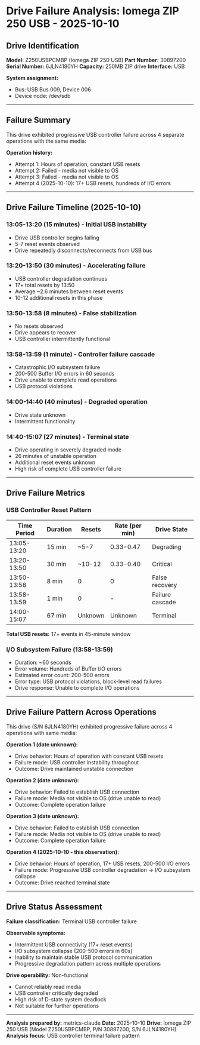 <!--
Author: PB and Claude
Date: Thu 10 Oct 2025
License: (c) HRDAG, 2025, GPL-2 or newer

------
ntt/docs/device-failure-analysis-sdb-2025-10-10.md
-->

# Drive Failure Analysis: Iomega ZIP 250 USB - 2025-10-10

## Drive Identification

**Model:** Z250USBPCMBP (Iomega ZIP 250 USB)
**Part Number:** 30897200
**Serial Number:** 6JLN4180YH
**Capacity:** 250MB ZIP drive
**Interface:** USB

**System assignment:**
- Bus: USB Bus 009, Device 006
- Device node: /dev/sdb

---

## Failure Summary

This drive exhibited progressive USB controller failure across 4 separate operations with the same media:

**Operation history:**
- Attempt 1: Hours of operation, constant USB resets
- Attempt 2: Failed - media not visible to OS
- Attempt 3: Failed - media not visible to OS
- Attempt 4 (2025-10-10): 17+ USB resets, hundreds of I/O errors

---

## Drive Failure Timeline (2025-10-10)

### 13:05-13:20 (15 minutes) - Initial USB instability
- Drive USB controller begins failing
- 5-7 reset events observed
- Drive repeatedly disconnects/reconnects from USB bus

### 13:20-13:50 (30 minutes) - Accelerating failure
- USB controller degradation continues
- 17+ total resets by 13:50
- Average ~2.6 minutes between reset events
- 10-12 additional resets in this phase

### 13:50-13:58 (8 minutes) - False stabilization
- No resets observed
- Drive appears to recover
- USB controller intermittently functional

### 13:58-13:59 (1 minute) - Controller failure cascade
- Catastrophic I/O subsystem failure
- 200-500 Buffer I/O errors in 60 seconds
- Drive unable to complete read operations
- USB protocol violations

### 14:00-14:40 (40 minutes) - Degraded operation
- Drive state unknown
- Intermittent functionality

### 14:40-15:07 (27 minutes) - Terminal state
- Drive operating in severely degraded mode
- 26 minutes of unstable operation
- Additional reset events unknown
- High risk of complete USB controller failure

---

## Drive Failure Metrics

### USB Controller Reset Pattern

| Time Period | Duration | Resets | Rate (per min) | Drive State |
|-------------|----------|--------|----------------|-------------|
| 13:05-13:20 | 15 min   | ~5-7   | 0.33-0.47 | Degrading |
| 13:20-13:50 | 30 min   | ~10-12 | 0.33-0.40 | Critical |
| 13:50-13:58 | 8 min    | 0      | 0 | False recovery |
| 13:58-13:59 | 1 min    | 0 | - | Failure cascade |
| 14:00-15:07 | 67 min   | Unknown | Unknown | Terminal |

**Total USB resets:** 17+ events in 45-minute window

### I/O Subsystem Failure (13:58-13:59)

- Duration: ~60 seconds
- Error volume: Hundreds of Buffer I/O errors
- Estimated error count: 200-500 errors
- Error type: USB protocol violations, block-level read failures
- Drive response: Unable to complete I/O operations

---

## Drive Failure Pattern Across Operations

This drive (S/N 6JLN4180YH) exhibited progressive failure across 4 operations with same media:

**Operation 1 (date unknown):**
- Drive behavior: Hours of operation with constant USB resets
- Failure mode: USB controller instability throughout
- Outcome: Drive maintained unstable connection

**Operation 2 (date unknown):**
- Drive behavior: Failed to establish USB connection
- Failure mode: Media not visible to OS (drive unable to read)
- Outcome: Complete operation failure

**Operation 3 (date unknown):**
- Drive behavior: Failed to establish USB connection
- Failure mode: Media not visible to OS (drive unable to read)
- Outcome: Complete operation failure

**Operation 4 (2025-10-10 - this observation):**
- Drive behavior: Hours of operation, 17+ USB resets, 200-500 I/O errors
- Failure mode: Progressive USB controller degradation → I/O subsystem collapse
- Outcome: Drive reached terminal state

---

## Drive Status Assessment

**Failure classification:** Terminal USB controller failure

**Observable symptoms:**
- Intermittent USB connectivity (17+ reset events)
- I/O subsystem collapse (200-500 errors in 60s)
- Inability to maintain stable USB protocol communication
- Progressive degradation pattern across multiple operations

**Drive operability:** Non-functional
- Cannot reliably read media
- USB controller critically degraded
- High risk of D-state system deadlock
- Not suitable for further operations

---

**Analysis prepared by:** metrics-claude
**Date:** 2025-10-10
**Drive:** Iomega ZIP 250 USB (Model Z250USBPCMBP, P/N 30897200, S/N 6JLN4180YH)
**Analysis focus:** USB controller terminal failure pattern
